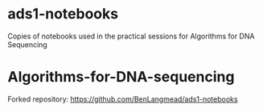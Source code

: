 # ads1-notebooks
Copies of notebooks used in the practical sessions for Algorithms for DNA Sequencing
# Algorithms-for-DNA-sequencing
Forked repository: https://github.com/BenLangmead/ads1-notebooks